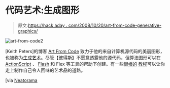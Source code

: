 # 代码艺术:生成图形

> 原文:[https://hack aday . com/2008/10/20/art-from-code-generative-graphics/](https://hackaday.com/2008/10/20/art-from-code-generative-graphics/)

![](../Images/229e3095f7c33bb9366fca09366b686e.png "art-from-code2")

[Keith Peters]的博客 [Art From Code](http://www.artfromcode.com) 致力于他的来自计算机源代码的美丽图形，也被称为[生成艺术](http://en.wikipedia.org/wiki/Generative_art)。尽管【彼得斯】不愿意透露他的源代码，但算法图形可以在 [ActionScript](http://www.mahalo.com/Actionscript) 、 [Flash](http://www.mahalo.com/Flash) 和 Flex 等工具的帮助下创建。有一些[很棒的](http://www.computerarts.co.uk/tutorials/premium_content/web__and__new_media/creating_generative_art_with_flash) [教程](http://flashenabledblog.com/2008/08/08/tutorials-generative-recursive-art-roundup/)可以让你走上制作自己令人回味的艺术品的道路。

[via [Neatorama](http://www.neatorama.com/2008/10/19/art-from-code-turning-computer-codes-into-visual-art/)